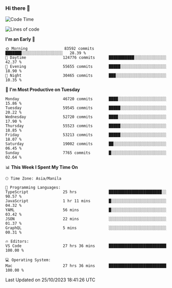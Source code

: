 ### Hi there 👋

<!--START_SECTION:waka-->
![Code Time](http://img.shields.io/badge/Code%20Time-4%2C464%20hrs%202%20mins-blue)

![Lines of code](https://img.shields.io/badge/From%20Hello%20World%20I%27ve%20Written-110.5%20million%20lines%20of%20code-blue)

**I'm an Early 🐤** 

```text
🌞 Morning                83592 commits       ███████░░░░░░░░░░░░░░░░░░   28.39 % 
🌆 Daytime                124776 commits      ███████████░░░░░░░░░░░░░░   42.37 % 
🌃 Evening                55655 commits       █████░░░░░░░░░░░░░░░░░░░░   18.90 % 
🌙 Night                  30465 commits       ███░░░░░░░░░░░░░░░░░░░░░░   10.35 % 
```
📅 **I'm Most Productive on Tuesday** 

```text
Monday                   46720 commits       ████░░░░░░░░░░░░░░░░░░░░░   15.86 % 
Tuesday                  59545 commits       █████░░░░░░░░░░░░░░░░░░░░   20.22 % 
Wednesday                52720 commits       ████░░░░░░░░░░░░░░░░░░░░░   17.90 % 
Thursday                 55523 commits       █████░░░░░░░░░░░░░░░░░░░░   18.85 % 
Friday                   53213 commits       █████░░░░░░░░░░░░░░░░░░░░   18.07 % 
Saturday                 19002 commits       ██░░░░░░░░░░░░░░░░░░░░░░░   06.45 % 
Sunday                   7765 commits        █░░░░░░░░░░░░░░░░░░░░░░░░   02.64 % 
```


📊 **This Week I Spent My Time On** 

```text
🕑︎ Time Zone: Asia/Manila

💬 Programming Languages: 
TypeScript               25 hrs              ███████████████████████░░   90.57 % 
JavaScript               1 hr 11 mins        █░░░░░░░░░░░░░░░░░░░░░░░░   04.32 % 
YAML                     56 mins             █░░░░░░░░░░░░░░░░░░░░░░░░   03.42 % 
JSON                     22 mins             ░░░░░░░░░░░░░░░░░░░░░░░░░   01.37 % 
GraphQL                  5 mins              ░░░░░░░░░░░░░░░░░░░░░░░░░   00.31 % 

🔥 Editors: 
VS Code                  27 hrs 36 mins      █████████████████████████   100.00 % 

💻 Operating System: 
Mac                      27 hrs 36 mins      █████████████████████████   100.00 % 
```


 Last Updated on 25/10/2023 18:41:26 UTC
<!--END_SECTION:waka-->


<!--
**rad182/rad182** is a ✨ _special_ ✨ repository because its `README.md` (this file) appears on your GitHub profile.

Here are some ideas to get you started:

- 🔭 I’m currently working on ...
- 🌱 I’m currently learning ...
- 👯 I’m looking to collaborate on ...
- 🤔 I’m looking for help with ...
- 💬 Ask me about ...
- 📫 How to reach me: ...
- 😄 Pronouns: ...
- ⚡ Fun fact: ...
-->
